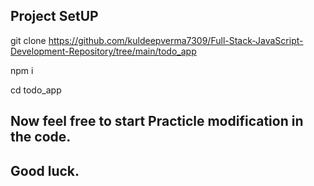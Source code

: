 ## Project SetUP
  git clone https://github.com/kuldeepverma7309/Full-Stack-JavaScript-Development-Repository/tree/main/todo_app

  npm i
  
  cd todo_app

## Now feel free to start Practicle modification in the code.

## Good luck.